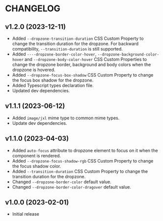 # CHANGELOG

## v1.2.0 (2023-12-11)

- Added `--dropzone-transition-duration` CSS Custom Property to change the transition duration for the dropzone. For backward compatibility, `--transition-duration` is still supported.
- Added `----dropzone-border-color-hover`, `--dropzone-background-color-hover` and `--dropzone-body-color-hover` CSS Custom Properties to change the dropzone border, background and body colors when the dropzone is hovered.
- Added `--dropzone-focus-box-shadow` CSS Custom Property to change the focus box shadow for the dropzone.
- Added Typescript types declaration file.
- Updated dev dependencies.

## v1.1.1 (2023-06-12)

- Added `image/jxl` mime type to common mime types.
- Update dev dependencies.

## v1.1.0 (2023-04-03)

- Added `auto-focus` attribute to dropzone element to focus on it when the component is rendered.
- Added `--dropzone-focus-shadow-rgb` CSS Custom Property to change the focus shadow color.
- Added `--transition-duration` CSS Custom Property to change the transition duration for the dropzone.
- Changed `--dropzone-border-color` default value.
- Changed `--dropzone-border-color-dragover` default value.

## v1.0.0 (2023-02-01)

- Initial release
